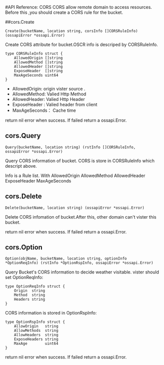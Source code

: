 #API Reference: CORS
CORS allow remote domain to access resources. Before this ,you should create a CORS rule for the bucket.

##cors.Create

	Create(bucketName, location string, corsInfo []CORSRuleInfo) (ossapiError *ossapi.Error)
Create CORS attribute for bucket.OSCR info is descriped by CORSRuleInfo.

	type CORSRuleInfo struct {
	    AllowedOrigin []string
	    AllowedMethod []string
	    AllowedHeader []string
	    ExposeHeader  []string
	    MaxAgeSeconds uint64
	}

* AllowedOrigin: origin vister source . 
* AllowedMethod: Valied Http Method
* AllowedHeader: Valied Http Header
* ExposeHeader : Valied header from client
* MaxAgeSeconds： Cache time

return nil error when success. If failed return a ossapi.Error.
## cors.Query
	
	Query(bucketName, location string) (rstInfo []CORSRuleInfo, ossapiError *ossapi.Error)
Query CORS information of bucket. CORS is store in CORSRuleInfo which descript above.

Info is a Rule list. With AllowedOrigin  AllowedMethod AllowedHeader ExposeHeader MaxAgeSeconds
## cors.Delete

	Delete(bucketName, location string) (ossapiError *ossapi.Error)
	
Delete CORS infomation of bucket.After this, other domain can't vister this bucket.

return nil error when success. If failed return a ossapi.Error.
## cors.Option
	Option(objName, bucketName, location string, optionInfo *OptionReqInfo) (rstInfo *OptionRspInfo, ossapiError *ossapi.Error)

Query Bucket's CORS information to decide weather visitable. vister should set OptionReqInfo:

	type OptionReqInfo struct {
	    Origin  string
	    Method  string
	    Headers string
	}

CORS information is stored in OptionRspInfo:

	type OptionRspInfo struct {
	    AllowOrigin   string
	    AllowMethods  string
	    AllowHeaders  string
	    ExposeHeaders string
	    MaxAge        uint64
	}	

return nil error when success. If failed return a ossapi.Error.
